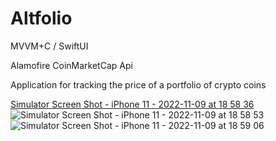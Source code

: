 # Altfolio

MVVM+C / SwiftUI 

Alamofire CoinMarketCap Api

Application for tracking the price of a portfolio of crypto coins

[Simulator Screen Shot - iPhone 11 - 2022-11-09 at 18 58 36](https://user-images.githubusercontent.com/104830313/200911197-3e5e48ba-2a5b-47ff-83af-d7f5b2e57cfd.png)
![Simulator Screen Shot - iPhone 11 - 2022-11-09 at 18 58 53](https://user-images.githubusercontent.com/104830313/200911911-bbd721ec-040d-44db-9d0b-ff527b6ff2fd.png)
![Simulator Screen Shot - iPhone 11 - 2022-11-09 at 18 59 06](https://user-images.githubusercontent.com/104830313/200911924-7fe6f458-1573-49a6-8127-82899a9283d3.png)
